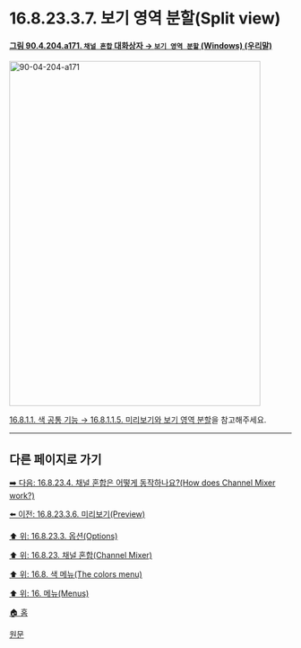 # 16.8.23.3.7. 보기 영역 분할(Split view)

<a id="90-04-204-a171"></a>

#### [그림 90.4.204.a171. `채널 혼합` 대화상자 → `보기 영역 분할` (Windows) (우리말)](./90-04-0204-channel_mixer.md#90-04-204-a171)
<img width="448" height="614" alt="90-04-204-a171" src="https://github.com/user-attachments/assets/c2bb5341-8657-4078-8ca3-5b12fc1128e8" />

[16.8.1.1. 색 공통 기능 → 16.8.1.1.5. 미리보기와 보기 영역 분할](./16-08-01-01-05-preview_n_split_view.md)을 참고해주세요.

***

## 다른 페이지로 가기

[➡️ 다음: 16.8.23.4. 채널 혼합은 어떻게 동작하나요?(How does Channel Mixer work?)](./16-08-23-04-how_does_channel_mixer_work.md)

[⬅️ 이전: 16.8.23.3.6. 미리보기(Preview)](./16-08-23-03-06-preview.md)

[⬆️ 위: 16.8.23.3. 옵션(Options)](./16-08-23-03-00-options.md)

[⬆️ 위: 16.8.23. 채널 혼합(Channel Mixer)](./16-08-23-00-channel-mixer.md)

[⬆️ 위: 16.8. 색 메뉴(The colors menu)](./16-08-00-the-colors-menu.md)

[⬆️ 위: 16. 메뉴(Menus)](./16-00-menus.md)

[🏠 홈](./00-home.md)

[원문](https://docs.gimp.org/2.10/ko/gimp-filter-channel-mixer.html#idm32058)